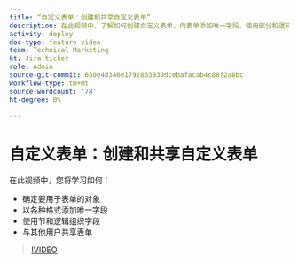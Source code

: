 ```yaml
---
title: “自定义表单：创建和共享自定义表单”
description: 在此视频中，了解如何创建自定义表单、向表单添加唯一字段、使用部分和逻辑组织字段，以及与用户共享表单。
activity: deploy
doc-type: feature video
team: Technical Marketing
kt: Jira ticket
role: Admin
source-git-commit: 650e4d346e1792863930dcebafacab4c88f2a8bc
workflow-type: tm+mt
source-wordcount: '78'
ht-degree: 0%

---
```


# 自定义表单：创建和共享自定义表单

在此视频中，您将学习如何：

* 确定要用于表单的对象
* 以各种格式添加唯一字段
* 使用节和逻辑组织字段
* 与其他用户共享表单

>[!VIDEO](https://video.tv.adobe.com/v/335172/?quality=12&learn=on)
